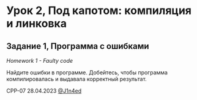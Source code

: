 # Урок 2, Под капотом: компиляция и линковка
## Задание 1, Программа с ошибками
*Homework 1 - Faulty code*

Найдите ошибки в программе. Добейтесь, чтобы программа компилировалась и выдавала корректный результат.

CPP-07
28.04.2023
[@J1n4ed](https://github.com/J1n4ed)
